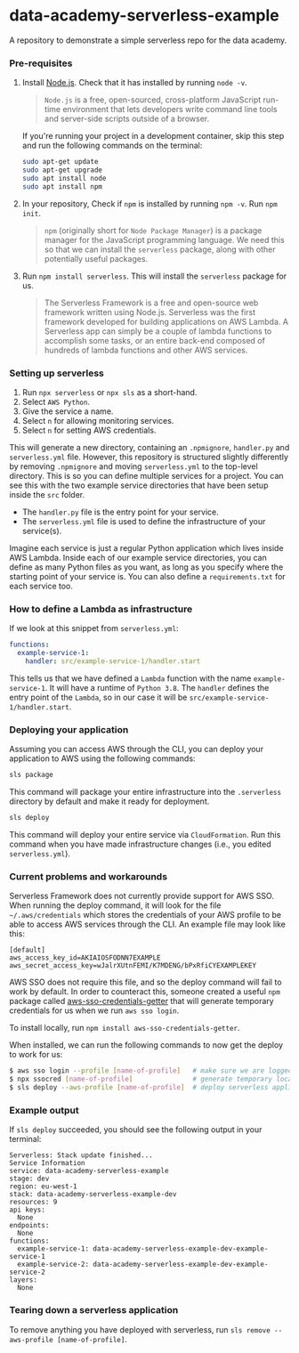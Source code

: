 # data-academy-serverless-example
A repository to demonstrate a simple serverless repo for the data academy.

### Pre-requisites

1. Install [Node.js](https://nodejs.org/en/). Check that it has installed by running `node -v`.

    > `Node.js` is a free, open-sourced, cross-platform JavaScript run-time environment that lets developers write command line tools and server-side scripts outside of a browser.

    If you're running your project in a development container, skip this step and run the following commands on the terminal:

    ```sh
    sudo apt-get update
    sudo apt-get upgrade
    sudo apt install node
    sudo apt install npm
    ```

1. In your repository, Check if `npm` is installed by running `npm -v`. Run `npm init`.

   > `npm` (originally short for `Node Package Manager`) is a package manager for the JavaScript programming language. We need this so that we can install the `serverless` package, along with other potentially useful packages.

1. Run `npm install serverless`. This will install the `serverless` package for us.

    > The Serverless Framework is a free and open-source web framework written using Node.js. Serverless was the first framework developed for building applications on AWS Lambda. A Serverless app can simply be a couple of lambda functions to accomplish some tasks, or an entire back-end composed of hundreds of lambda functions and other AWS services.

### Setting up serverless

1. Run `npx serverless` or `npx sls` as a short-hand.
1. Select `AWS Python`.
1. Give the service a name.
1. Select `n` for allowing monitoring services.
1. Select `n` for setting AWS credentials.

This will generate a new directory, containing an `.npmignore`, `handler.py` and `serverless.yml` file. However, this repository is structured slightly differently by removing `.npmignore` and moving `serverless.yml` to the top-level directory. This is so you can define multiple services for a project. You can see this with the two example service directories that have been setup inside the `src` folder.

- The `handler.py` file is the entry point for your service.
- The `serverless.yml` file is used to define the infrastructure of your service(s).

Imagine each service is just a regular Python application which lives inside AWS Lambda. Inside each of our example service directories, you can define as many Python files as you want, as long as you specify where the starting point of your service is. You can also define a `requirements.txt` for each service too.

### How to define a Lambda as infrastructure

If we look at this snippet from `serverless.yml`:

```yml
functions:
  example-service-1:
    handler: src/example-service-1/handler.start
```

This tells us that we have defined a `Lambda` function with the name `example-service-1`. It will have a runtime of `Python 3.8`. The `handler` defines the entry point of the `Lambda`, so in our case it will be `src/example-service-1/handler.start`.

### Deploying your application

Assuming you can access AWS through the CLI, you can deploy your application to AWS using the following commands:

```sh
sls package
```

This command will package your entire infrastructure into the `.serverless` directory by default and make it ready for deployment.

```sh
sls deploy
```

This command will deploy your entire service via `CloudFormation`. Run this command when you have made infrastructure changes (i.e., you edited `serverless.yml`).

### Current problems and workarounds

Serverless Framework does not currently provide support for AWS SSO. When running the deploy command, it will look for the file `~/.aws/credentials` which stores the credentials of your AWS profile to be able to access AWS services through the CLI. An example file may look like this:

```
[default]
aws_access_key_id=AKIAIOSFODNN7EXAMPLE
aws_secret_access_key=wJalrXUtnFEMI/K7MDENG/bPxRfiCYEXAMPLEKEY
```

AWS SSO does not require this file, and so the deploy command will fail to work by default. In order to counteract this, someone created a useful `npm` package called [aws-sso-credentials-getter](https://github.com/PredictMobile/aws-sso-credentials-getter/) that will generate temporary credentials for us when we run `aws sso login`.

To install locally, run `npm install aws-sso-credentials-getter`.

When installed, we can run the following commands to now get the deploy to work for us:

```sh
$ aws sso login --profile [name-of-profile]   # make sure we are logged in first
$ npx ssocred [name-of-profile]               # generate temporary local credentials
$ sls deploy --aws-profile [name-of-profile]  # deploy serverless application to AWS
```

### Example output

If `sls deploy` succeeded, you should see the following output in your terminal:

```
Serverless: Stack update finished...
Service Information
service: data-academy-serverless-example
stage: dev
region: eu-west-1
stack: data-academy-serverless-example-dev
resources: 9
api keys:
  None
endpoints:
  None
functions:
  example-service-1: data-academy-serverless-example-dev-example-service-1
  example-service-2: data-academy-serverless-example-dev-example-service-2
layers:
  None
```

### Tearing down a serverless application

To remove anything you have deployed with serverless, run `sls remove --aws-profile [name-of-profile]`.
